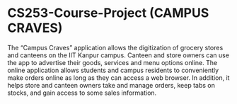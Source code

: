 # CS253-Course-Project (CAMPUS CRAVES)

The “Campus Craves” application allows the digitization of grocery stores and canteens on the IIT Kanpur campus. Canteen and store owners can use the app to advertise their goods, services and menu options online. The online application allows students and campus residents to conveniently make orders online as long as they can access a web browser. In addition, it helps store and canteen owners take and manage orders, keep tabs on stocks, and gain access to some sales information.
